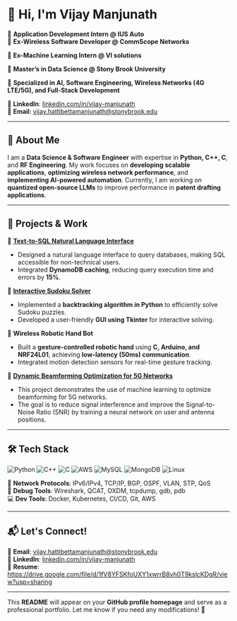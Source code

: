 # 👋 Hi, I'm Vijay Manjunath

🔹 **Application Development Intern @ IUS Auto**  
🔹 **Ex-Wireless Software Developer @ CommScope Networks** 

🔹 **Ex-Machine Learning Intern @ VI solutions** 

🔹 **Master’s in Data Science @ Stony Brook University**  

🔹 **Specialized in AI, Software Engineering, Wireless Networks (4G LTE/5G), and Full-Stack Development**  

📍 **LinkedIn**: [linkedin.com/in/vijay-manjunath](https://www.linkedin.com/in/vijay-manjunath-9630321b3/)  
📍 **Email**: vijay.hattibettamanjunath@stonybrook.edu  

---

## 🚀 **About Me**
I am a **Data Science & Software Engineer** with expertise in **Python, C++, C**, and **RF Engineering**. My work focuses on **developing scalable applications**, **optimizing wireless network performance**, and **implementing AI-powered automation**. Currently, I am working on **quantized open-source LLMs** to improve performance in **patent drafting applications**.

---

## 📂 **Projects & Work**
🔹 **[Text-to-SQL Natural Language Interface](https://github.com/Vijayhm/text-to-sql)**  
   - Designed a natural language interface to query databases, making SQL accessible for non-technical users.  
   - Integrated **DynamoDB caching**, reducing query execution time and errors by **15%**.  

🔹 **[Interactive Sudoku Solver](https://github.com/Vijayhm/Suduko-solver)**  
   - Implemented a **backtracking algorithm in Python** to efficiently solve Sudoku puzzles.  
   - Developed a user-friendly **GUI using Tkinter** for interactive solving.  

🔹 **Wireless Robotic Hand Bot**  
   - Built a **gesture-controlled robotic hand** using **C, Arduino, and NRF24L01**, achieving **low-latency (50ms) communication**.  
   - Integrated motion detection sensors for real-time gesture tracking.
     
🔹 **[Dynamic Beamforming Optimization for 5G Networks](https://github.com/Vijayhm/beamforming-project)**
   - This project demonstrates the use of machine learning to optimize beamforming for 5G networks.
   - The goal is to reduce signal interference and improve the Signal-to-Noise Ratio (SNR) by training a neural network on user and antenna positions.



---

## 🛠 **Tech Stack**
![Python](https://img.shields.io/badge/Python-3776AB?style=for-the-badge&logo=python&logoColor=white)
![C++](https://img.shields.io/badge/C++-00599C?style=for-the-badge&logo=cplusplus&logoColor=white)
![C](https://img.shields.io/badge/C-00599C?style=for-the-badge&logo=c&logoColor=white)
![AWS](https://img.shields.io/badge/AWS-232F3E?style=for-the-badge&logo=amazonaws&logoColor=white)
![MySQL](https://img.shields.io/badge/MySQL-4479A1?style=for-the-badge&logo=mysql&logoColor=white)
![MongoDB](https://img.shields.io/badge/MongoDB-4EA94B?style=for-the-badge&logo=mongodb&logoColor=white)
![Linux](https://img.shields.io/badge/Linux-FCC624?style=for-the-badge&logo=linux&logoColor=black)

📡 **Network Protocols**: IPv6/IPv4, TCP/IP, BGP, OSPF, VLAN, STP, QoS  
🔧 **Debug Tools**: Wireshark, QCAT, OXDM, tcpdump, gdb, pdb  
💻 **Dev Tools**: Docker, Kubernetes, CI/CD, Git, AWS  

---

## 📬 **Let's Connect!**
📧 **Email**: vijay.hattibettamanjunath@stonybrook.edu  
💼 **LinkedIn**: [linkedin.com/in/vijay-manjunath](https://www.linkedin.com/in/vijay-manjunath-9630321b3/)  
📜 **Resume**: https://drive.google.com/file/d/1fV8YFSKfoUXY1xwrrB8vh0T9kslcKDgR/view?usp=sharing

---

This **README** will appear on your **GitHub profile homepage** and serve as a professional portfolio. Let me know if you need any modifications! 🚀
